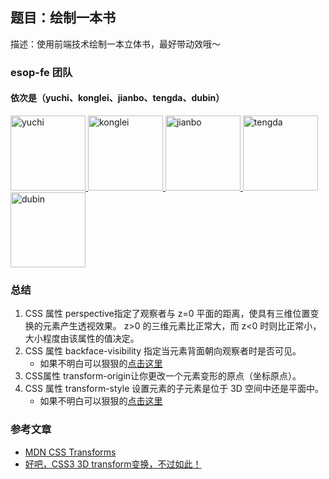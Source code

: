 ## 题目：绘制一本书
描述：使用前端技术绘制一本立体书，最好带动效哦～

### esop-fe 团队
#### 依次是（yuchi、konglei、jianbo、tengda、dubin）
<p>
    <a href="https://esop-fed.github.io/ani-css/programs/book/johninch">
        <img height="120" alt="yuchi" src="https://esop-fed.github.io/ani-css/programs/book//johninch/poster.jpg">
    <a>
    <a href="https://esop-fed.github.io/ani-css/programs/book/Caleb">
        <img height="120" alt="konglei" src="https://esop-fed.github.io/ani-css/programs/book//Caleb/poster.jpg">
    <a>
    <a href="https://esop-fed.github.io/ani-css/programs/book/wlxm">
        <img height="120" alt="jianbo" src="https://esop-fed.github.io/ani-css/programs/book//wlxm/poster.jpg">
    <a>
    <a href="https://esop-fed.github.io/ani-css/programs/book/mtd">
        <img height="120" alt="tengda" src="https://esop-fed.github.io/ani-css/programs/book//mtd/poster.jpg">
    <a>
    <a href="https://esop-fed.github.io/ani-css/programs/book/db">
        <img height="120" alt="dubin" src="https://esop-fed.github.io/ani-css/programs/book//db/poster.jpg">
    <a>
</p>

### 总结
1. CSS 属性 perspective指定了观察者与 z=0 平面的距离，使具有三维位置变换的元素产生透视效果。 z>0 的三维元素比正常大，而 z<0 时则比正常小，大小程度由该属性的值决定。
2. CSS 属性 backface-visibility 指定当元素背面朝向观察者时是否可见。
    - 如果不明白可以狠狠的[点击这里](https://developer.mozilla.org/zh-CN/docs/Web/CSS/backface-visibility)
3. CSS属性 transform-origin让你更改一个元素变形的原点（坐标原点）。
4. CSS 属性 transform-style 设置元素的子元素是位于 3D 空间中还是平面中。
    - 如果不明白可以狠狠的[点击这里](https://developer.mozilla.org/zh-CN/docs/Web/CSS/transform-style)

### 参考文章
- [MDN CSS Transforms](https://developer.mozilla.org/zh-CN/docs/Web/CSS/CSS_Transforms)
- [好吧，CSS3 3D transform变换，不过如此！](https://www.zhangxinxu.com/wordpress/2012/09/css3-3d-transform-perspective-animate-transition/)
